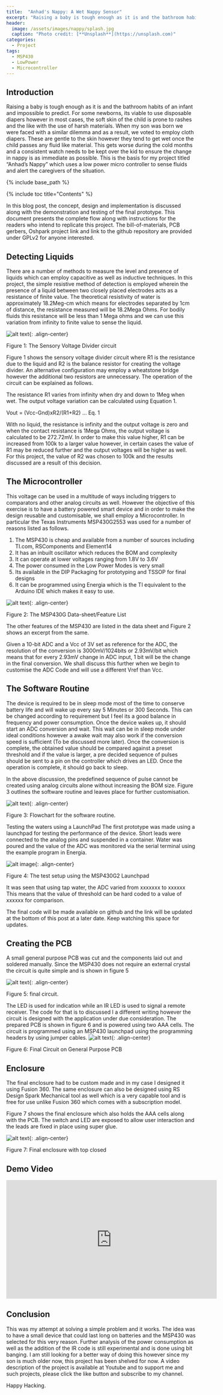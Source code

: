 ```yaml
---
title:  "Anhad's Nappy: A Wet Nappy Sensor"
excerpt: "Raising a baby is tough enough as it is and the bathroom habits of an infant and impossible to predict. In this project, we design a small sensor that alerts when a nappy needs changing."
header:
  image: /assets/images/nappy/splash.jpg
  caption: "Photo credit: [**Unsplash**](https://unsplash.com)"
categories: 
  - Project
tags:
  - MSP430
  - LowPower
  - Microcontroller
---
```


## Introduction

Raising a baby is tough enough as it is and the bathroom habits of an infant and impossible to predict. For some newborns, its viable to use disposable diapers however in most cases, the soft skin of the child is prone to rashes and the like with the use of harsh materials. When my son was born we were faced with a similar dilemma and as a result, we voted to employ cloth diapers. These are gentle to the skin however they tend to get wet once the child passes any fluid like material. This gets worse during the cold months and a consistent watch needs to be kept over the kid to ensure the change in nappy is as immediate as possible. This is the basis for my project titled “Anhad’s Nappy” which uses a low power micro controller to sense fluids and alert the caregivers of the situation.

{% include base_path %}

{% include toc title="Contents" %}

In this blog post, the concept, design and implementation is discussed along with the demonstration and testing of the final prototype. This document presents the complete flow along with instructions for the readers who intend to replicate this project. The bill-of-materials, PCB gerbers, Oshpark project link and link to the github repository are provided under GPLv2 for anyone interested.

## Detecting Liquids

There are a number of methods to measure the level and presence of liquids which can employ capacitive as well as inductive techniques. In this project, the simple resistive method of detection is employed wherein the presence of a liquid between two closely placed electrodes acts as a resistance of finite value.  The theoretical resistivity of water is approximately 18.2Meg-cm which means for electrodes separated by 1cm of distance, the resistance measured will be 18.2Mega Ohms. For bodily fluids this resistance will be less than 1 Mega ohms and we can use this variation from infinity to finite value to sense the liquid.

![alt text](https://2.bp.blogspot.com/-DGzEolegkM8/WIb7d1Gru9I/AAAAAAAAYtI/k-sGC3jeW5sJ0bCKDD3Y_5hqAluBMcKtQCEw/s320/Screen%2BShot%2B2016-12-28%2Bat%2B11.43.46%2BPM.png "Voltage Divider"){: .align-center}

Figure 1: The Sensory Voltage Divider circuit


Figure 1 shows the sensory voltage divider circuit where R1 is the resistance due to the liquid and R2 is the balance resistor for creating the voltage divider. An alternative configuration may employ a wheatstone bridge however the additional two resistors are unnecessary. The operation of the circuit can be explained as follows.

The resistance R1 varies from infinity when dry and down to 1Meg when wet.
The output voltage variation can be calculated using Equation 1.

Vout = (Vcc-Gnd)xR2/(R1+R2) … Eq. 1

With no liquid, the resistance is infinity and the output voltage is zero and when the contact resistance is 1Mega Ohms, the output voltage is calculated to be 272.72mV. In order to make this value higher, R1 can be increased from 100k to a larger value however, in certain cases the value of R1 may be reduced further and the output voltages will be higher as well. For this project, the value of R2 was chosen to 100k and the results discussed are a result of this decision.

## The Microcontroller

This voltage can be used in a multitude of ways including triggers to comparators and other analog circuits as well. However the objective of this exercise is to have a battery powered smart device and in order to make the design reusable and customisable, we shall employ a Microcontroller. In particular the Texas Instruments MSP430G2553 was used for a number of reasons listed as follows.

1. The MSP430 is cheap and available from a number of sources including TI.com, RSComponents and Element14
2. It has an inbuilt oscillator which reduces the BOM and complexity
3. It can operate at lower voltages ranging from 1.8V to 3.6V
4. The power consumed in the Low Power Modes is very small
5. Its available in the DIP Packaging for prototyping and TSSOP for final designs
6. It can be programmed using Energia which is the TI equivalent to the Arduino IDE which makes it easy to use.

![alt text](https://4.bp.blogspot.com/-u0if0r0CG80/WIb7km7gtFI/AAAAAAAAYtM/ZB2bU_LCYwEMs0lIfkVzCf0ztPjnGG__ACEw/s320/Screen%2BShot%2B2016-12-31%2Bat%2B2.45.37%2BPM.png "Screen Shot"){: .align-center}

Figure 2: The MSP430G Data-sheet/Feature List

The other features of the MSP430 are listed in the data sheet and Figure 2 shows an excerpt from the same.

Given a 10-bit ADC and a Vcc of 3V set as reference for the ADC, the resolution of the conversion is 3000mV/1024bits or 2.93mV/bit which means that for every 2.93mV change in ADC input, 1 bit will be the change in the final conversion. We shall discuss this further when we begin to customise the ADC Code and will use a different Vref than Vcc.

## The Software Routine

The device is required to be in sleep mode most of the time to conserve battery life and will wake up every say 5 Minutes or 300 Seconds. This can be changed according to requirement but I feel its a good balance in frequency and power consumption. Once the device wakes up, it should start an ADC conversion and wait. This wait can be in sleep mode under ideal conditions however a awake wait may also work if the conversion speed is sufficient (To be discussed more later). Once the conversion is complete, the obtained value should be compared against a preset threshold and if the value is larger, a pre decided sequence of pulses should be sent to a pin on the controller which drives an LED. Once the operation is complete, it should go back to sleep.

In the above discussion, the predefined sequence of pulse cannot be created using analog circuits alone without increasing the BOM size. Figure 3 outlines the software routine and leaves place for further customisation.

![alt text](https://4.bp.blogspot.com/-2b40OZXSOmE/WIb7sJ1_LRI/AAAAAAAAYtQ/riGYZOD_1mcSPv6YIiNTSDYackoFCOR_gCEw/s320/Slide1.png "Flow Chart"){: .align-center}

Figure 3: Flowchart for the software routine.

Testing the waters using a LaunchPad
The first prototype was made using a launchpad for testing the performance of the device. Short leads were connected to the analog pins and suspended in a container. Water was poured and the value of the ADC was monitored via the serial terminal using the example program in Energia.

![alt image](https://4.bp.blogspot.com/-4eWZqMMZrJA/WIb7R628w3I/AAAAAAAAYtE/nl9ajmhNTpQk8lxYjVO-kLuvuo6pcBS2gCEw/s320/IMG_3343.JPG "Launchpad"){: .align-center}

Figure 4: The test setup using the MSP430G2 Launchpad

It was seen that using tap water, the ADC varied from xxxxxxx to xxxxxx
This means that the value of threshold can be hard coded to a value of xxxxxx for comparison.

The final code will be made available on github and the link will be updated at the bottom of this post at a later date. Keep watching this space for updates.

## Creating the PCB

A small general purpose PCB was cut and the components laid out and soldered manually. Since the MSP430 does not require an external crystal the circuit is quite simple and is shown in figure 5

![alt text](https://4.bp.blogspot.com/-Ep15I15t7dI/WIb65l-9a6I/AAAAAAAAYtA/gNNp7BMYB3oaKTt3KiV4DfUUmxjR_yPjACEw/s320/5224BA11-7ABD-422C-8932-EB3B241403CB.png){: .align-center}

Figure 5: final circuit.

The LED is used for indication while an IR LED is used to signal a remote receiver. The code for that is to discussed I a different writing however the circuit is designed with the application under due consideration. The prepared PCB is shown in figure 6 and is powered using two AAA cells. The circuit is programmed using an MSP430 launchpad using the programming headers by using jumper cables.
![alt text](https://2.bp.blogspot.com/-YpSO0ajZQTs/WIb8FwcMGwI/AAAAAAAAYtU/H6fx6WHLUSA6WsqooyHKoT8E2cczSPQKgCEw/s320/IMG_1576.JPG){: .align-center}

Figure 6: Final Circuit on General Purpose PCB

## Enclosure

The final enclosure had to be custom made and in my case I designed it using Fusion 360. The same enclosure can also be designed using RS Design Spark Mechanical tool as well which is a very capable tool and is free for use unlike Fusion 360 which comes with a subscription model.

Figure 7 shows the final enclosure which also holds the AAA cells along with the PCB. The switch and LED are exposed to allow user interaction and the leads are fixed in place using super glue.

![alt text](https://2.bp.blogspot.com/-gf8IGWYvwzI/WIb8F-4CRiI/AAAAAAAAYtY/OR2ssI4YnNsJ4T6wyPYv0uqU46vzmGTpgCEw/s320/IMG_1580.JPG){: .align-center}

Figure 7: Final enclosure with top closed

## Demo Video

<iframe width="560" height="315" src="https://www.youtube.com/embed/mv-QFkmHP7w" frameborder="0" allowfullscreen></iframe>

## Conclusion

This was my attempt at solving a simple problem and it works. The idea was to have a small device that could last long on batteries and the MSP430 was selected for this very reason. Further analysis of the power consumption as well as the addition of the IR code is still experimental and is done using bit banging. I am still looking for a better way of doing this however since my son is much older now, this project has been shelved for now. A video description of the project is available at Youtube and to support me and such projects, please click the like button and subscribe to my channel.

Happy Hacking.

